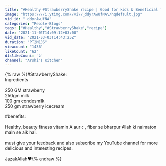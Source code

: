 ```yaml
---
title: "#Healthy #StrawberryShake recipe | Good for kids & Beneficial for youngsters | #Arshiskitchen"
image: "https:\/\/i.ytimg.com\/vi\/_ddyrAwUfNA\/hqdefault.jpg"
vid_id: "_ddyrAwUfNA"
categories: "People-Blogs"
tags: ["#Healthy","#StrawberryShake","recipe"]
date: "2021-11-02T14:09:12+03:00"
vid_date: "2021-03-03T14:43:25Z"
duration: "PT2M10S"
viewcount: "1436"
likeCount: "62"
dislikeCount: "2"
channel: "Arshi's Kitchen"
---
```

{% raw %}#StrawberryShake:<br />Ingredients <br /><br />250 GM strawberry <br />250gm milk<br />100 gm condesmilk <br />250 gm strawberry icecream <br /><br />#benefits:<br /> <br />Healthy, beauty fitness vitamin  A aur c , fiber se bharpur Allah ki naimaton main se aik hai.<br /><br />must give your feedback and also subscribe my YouTube channel for more delicious and interesting recipes.<br /><br />JazakAllah❤{% endraw %}
